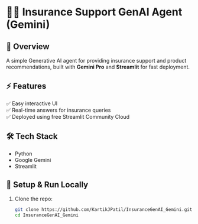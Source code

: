 # 🧑‍💼 Insurance Support GenAI Agent (Gemini)

## 📌 Overview
A simple Generative AI agent for providing insurance support and product recommendations, built with **Gemini Pro** and **Streamlit** for fast deployment.

## ⚡️ Features
✅ Easy interactive UI  
✅ Real-time answers for insurance queries  
✅ Deployed using free Streamlit Community Cloud

## 🛠️ Tech Stack
- Python
- Google Gemini 
- Streamlit

## 🚀 Setup & Run Locally

1. Clone the repo:
   ```bash
   git clone https://github.com/KartikJPatil/InsuranceGenAI_Gemini.git
   cd InsuranceGenAI_Gemini
